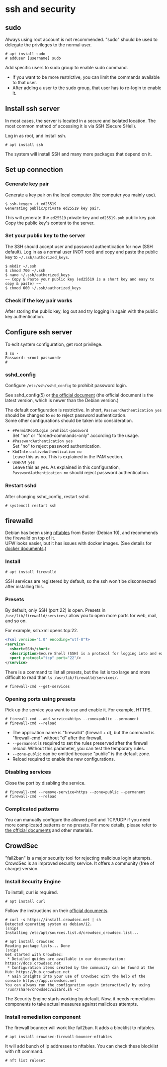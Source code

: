 # ssh and security

## sudo

Always using root account is not recommended. "sudo" should be used to delegate the privileges to the normal user.

```console
# apt install sudo
# adduser [username] sudo
```

Add specific users to sudo group to enable sudo command.

- If you want to be more restrictive, you can limit the commands available to that user.
- After adding a user to the sudo group, that user has to re-login to enable it.

## Install ssh server

In most cases, the server is located in a secure and isolated location. The most common method of accessing it is via SSH (Secure SHell).

Log in as root, and install ssh.

```console
# apt install ssh
```

The system will install SSH and many more packages that depend on it.

## Set up connection

### Generate key pair

Generate a key pair on the local computer (the computer you mainly use).

```console
$ ssh-keygen -t ed25519
Generating public/private ed25519 key pair.
```

This will generate the `ed25519` private key and `ed25519.pub` public key pair. Copy the public key's content to the server.

### Set your public key to the server

The SSH should accept user and password authentication for now (SSH default). Log in as a normal user (NOT root) and copy and paste the public key to `~/.ssh/authorized_keys`.

```console
$ mkdir ~/.ssh
$ chmod 700 ~/.ssh
$ nano ~/.ssh/authorized_keys
~~ Copy & Paste your public key (ed25519 is a short key and easy to copy & paste) ~~
$ chmod 600 ~/.ssh/authorized_keys
```

### Check if the key pair works

After storing the public key, log out and try logging in again with the public key authentication.

## Configure ssh server

To edit system configuration, get root privilege.

```console
$ su -
Password: <root password>
#
```

### sshd_config

Configure `/etc/ssh/sshd_config` to prohibit password login.

See sshd_config(5) or [the official document](https://man.openbsd.org/sshd_config) (the official document is the latest version, which is newer than the Debian version.)

The default configuration is restrictive. In short, `PasswordAuthentication yes` should be changed to `no` to reject password authentication.  
Some other configurations should be taken into consideration.

- `#PermitRootLogin prohibit-password`  
  Set "no" or "forced-commands-only" according to the usage.
- `#PasswordAuthentication yes`  
  Set "no" to reject password authentication.
- `KbdInteractiveAuthentication no`  
  Leave this as no. This is explained in the PAM section.
- `UsePAM yes`  
  Leave this as yes. As explained in this configuration, `PasswordAuthentication no` should reject password authentication.

### Restart sshd

After changing sshd_config, restart sshd.

```console
# systemctl restart ssh
```

## firewalld

Debian has been using [nftables](https://wiki.debian.org/nftables) from Buster (Debian 10), and recommends the firewalld on top of it.  
UFW looks easier, but it has issues with docker images. (See details for [docker documents](https://docs.docker.com/network/packet-filtering-firewalls/).)

### Install

```console
# apt install firewalld
```

SSH services are registered by default, so the ssh won't be disconnected after installing this.

### Presets

By default, only SSH (port 22) is open. Presets in `/usr/lib/firewalld/services/` allow you to open more ports for web, mail, and so on.

For example, ssh.xml opens tcp:22.

```xml
<?xml version="1.0" encoding="utf-8"?>
<service>
  <short>SSH</short>
  <description>Secure Shell (SSH) is a protocol for logging into and executing commands on remote machines. It provides secure encrypted communications. If you plan on accessing your machine remotely via SSH over a firewalled interface, enable this option. You need the openssh-server package installed for this option to be useful.</description>
  <port protocol="tcp" port="22"/>
</service>
```

There is a command to list all presets, but the list is too large and more difficult to read than `ls /usr/lib/firewalld/services/`.

```console
# firewall-cmd --get-services
```

### Opening ports using presets

Pick up the service you want to use and enable it. For example, HTTPS.

```console
# firewall-cmd --add-service=https --zone=public --permanent
# firewall-cmd --reload
```

- The application name is "firewalld" (firewall + d), but the command is "firewall-cmd" without "d" after the firewall.
- `--permanent` is required to set the rules preserved after the firewall reload. Without this parameter, you can test the temporary rules.
- `--zone-public` can be omitted because "public" is the default zone.
- Reload required to enable the new configurations.

### Disabling services

Close the port by disabling the service.

```console
# firewall-cmd --remove-service=https --zone=public --permanent
# firewall-cmd --reload
```

### Complicated patterns

You can manually configure the allowed port and TCP/UDP if you need more complicated patterns or no presets. For more details, please refer to [the official documents](https://firewalld.org/documentation/man-pages/firewall-cmd.html) and other materials.

## CrowdSec

"fail2ban" is a major security tool for rejecting malicious login attempts. CrowdSec is an improved security service. It offers a community (free of charge) version.

### Install Security Engine

To install, curl is required.

```console
# apt install curl
```

Follow the instructions on their [official documents](https://doc.crowdsec.net/docs/getting_started/install_crowdsec/).

```console
# curl -s https://install.crowdsec.net | sh
Detected operating system as debian/12.
(snip)
Installing /etc/apt/sources.list.d/crowdsec_crowdsec.list...

# apt install crowdsec
Reading package lists... Done
(snip)
Get started with CrowdSec:
 * Detailed guides are available in our documentation: https://docs.crowdsec.net
 * Configuration items created by the community can be found at the Hub: https://hub.crowdsec.net
 * Gain insights into your use of CrowdSec with the help of the console https://app.crowdsec.net
You can always run the configuration again interactively by using '/usr/share/crowdsec/wizard.sh -c'
```

The Security Engine starts working by default. Now, it needs remediation components to take actual measures against malicious attempts.

### Install remediation component

The firewall bouncer will work like fail2ban. It adds a blocklist to nftables.

```console
# apt install crowdsec-firewall-bouncer-nftables
```

It will add bunch of ip addresses to nftables. You can check these blocklist with nft command.

```console
# nft list ruleset
```
